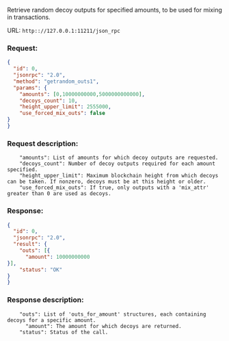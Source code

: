 Retrieve random decoy outputs for specified amounts, to be used for mixing in transactions.

URL: ```http:://127.0.0.1:11211/json_rpc```
### Request: 
```json
{
  "id": 0,
  "jsonrpc": "2.0",
  "method": "getrandom_outs1",
  "params": {
    "amounts": [0,10000000000,5000000000000],
    "decoys_count": 10,
    "height_upper_limit": 2555000,
    "use_forced_mix_outs": false
}
}
```
### Request description: 
```
    "amounts": List of amounts for which decoy outputs are requested.
    "decoys_count": Number of decoy outputs required for each amount specified.
    "height_upper_limit": Maximum blockchain height from which decoys can be taken. If nonzero, decoys must be at this height or older.
    "use_forced_mix_outs": If true, only outputs with a 'mix_attr' greater than 0 are used as decoys.

```
### Response: 
```json
{
  "id": 0,
  "jsonrpc": "2.0",
  "result": {
    "outs": [{
      "amount": 10000000000
}],
    "status": "OK"
}
}
```
### Response description: 
```
    "outs": List of 'outs_for_amount' structures, each containing decoys for a specific amount.
      "amount": The amount for which decoys are returned.
    "status": Status of the call.

```
